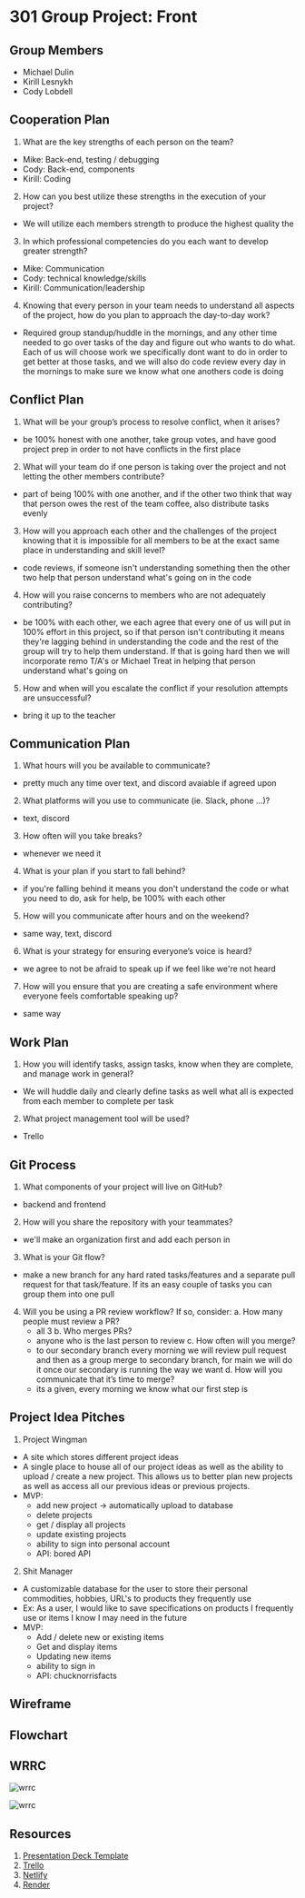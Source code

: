 # 301 Group Project: Front

## Group Members
- Michael Dulin
- Kirill Lesnykh
- Cody Lobdell

## Cooperation Plan
1. What are the key strengths of each person on the team?
  - Mike: Back-end, testing / debugging
  - Cody: Back-end, components
  - Kirill: Coding
2. How can you best utilize these strengths in the execution of your project?
  - We will utilize each members strength to produce the highest quality the 
3. In which professional competencies do you each want to develop greater strength?
  - Mike: Communication
  - Cody: technical knowledge/skills
  - Kirill: Communication/leadership
4. Knowing that every person in your team needs to understand all aspects of the project, how do you plan to approach the day-to-day work?
  - Required group standup/huddle in the mornings, and any other time needed to go over tasks of the day and figure out who wants to do what. Each of us will choose work we specifically dont want to do in order to get better at those tasks, and we will also do code review every day in the mornings to make sure we know what one anothers code is doing
  
## Conflict Plan
1. What will be your group’s process to resolve conflict, when it arises?
  - be 100% honest with one another, take group votes, and have good project prep in order to not have conflicts in the first place
2. What will your team do if one person is taking over the project and not letting the other members contribute?
  - part of being 100% with one another, and if the other two think that way that person owes the rest of the team coffee, also distribute tasks evenly
3. How will you approach each other and the challenges of the project knowing that it is impossible for all members to be at the exact same place in understanding and skill level?
  - code reviews, if someone isn't understanding something then the other two help that person understand what's going on in the code
4. How will you raise concerns to members who are not adequately contributing?
  - be 100% with each other, we each agree that every one of us will put in 100% effort in this project, so if that person isn't contributing it means they're lagging behind in understanding the code and the rest of the group will try to help them understand. If that is going hard then we will incorporate remo T/A's or Michael Treat in helping that person understand what's going on
5. How and when will you escalate the conflict if your resolution attempts are unsuccessful?
  - bring it up to the teacher
  
## Communication Plan
1. What hours will you be available to communicate?
  - pretty much any time over text, and discord avaiable if agreed upon
2. What platforms will you use to communicate (ie. Slack, phone …)?
  - text, discord
3. How often will you take breaks?
  - whenever we need it
4. What is your plan if you start to fall behind?
  - if you're falling behind it means you don't understand the code or what you need to do, ask for help, be 100% with each other
5. How will you communicate after hours and on the weekend?
  - same way, text, discord
6. What is your strategy for ensuring everyone’s voice is heard?
  - we agree to not be afraid to speak up if we feel like we're not heard
7. How will you ensure that you are creating a safe environment where everyone feels comfortable speaking up?
  - same way
  
## Work Plan
1. How you will identify tasks, assign tasks, know when they are complete, and manage work in general?
  - We will huddle daily and clearly define tasks as well what all is expected from each member to complete per task
2. What project management tool will be used?
  - Trello
  
## Git Process 
1. What components of your project will live on GitHub?
  - backend and frontend
2. How will you share the repository with your teammates?
  - we'll make an organization first and add each person in
3. What is your Git flow?
  - make a new branch for any hard rated tasks/features and a separate pull request for that task/feature. If its an easy couple of tasks you can group them into one pull
4. Will you be using a PR review workflow? If so, consider:
  a. How many people must review a PR?
    - all 3
  b. Who merges PRs?
    - anyone who is the last person to review
  c. How often will you merge?
    - to our secondary branch every morning we will review pull request and then as a group merge to secondary branch, for main we will do it once our secondary is running the way we want
  d. How will you communicate that it’s time to merge?
    - its a given, every morning we know what our first step is
  
## Project Idea Pitches
1. Project Wingman 
  - A site which stores different project ideas
  - A single place to house all of our project ideas as well as the ability to upload / create a new project. This allows us to better plan new projects as well as access all our previous ideas or previous projects.
  - MVP:
    - add new project -> automatically upload to database
    - delete projects
    - get / display all projects
    - update existing projects
    - ability to sign into personal account
    - API: bored API         
  
2. Shit Manager
  - A customizable database for the user to store their personal commodities, hobbies, URL's to products they frequently use
  - Ex: As a user, I would like to save specifications on products I frequently use or items I know I may need in the future 
  - MVP:
    - Add / delete new or existing items
    - Get and display items 
    - Updating new items
    - ability to sign in 
    - API: chucknorrisfacts

## Wireframe


## Flowchart


## WRRC
![wrrc](wrrc/301FinalWRRC.jpg)

![wrrc](wrrc/301FinalWireFrame.jpg)


## Resources
1. [Presentation Deck Template](https://docs.google.com/presentation/d/1NeXKKEpjK2DDme8EwlZBsJndUqIgGYzWrY6FAYtNTf0/edit#slide=id.g2accd1c413_3_31)
2. [Trello](https://trello.com/b/fdsJJxC8/301-final-project)
3. [Netlify]()
4. [Render]()
